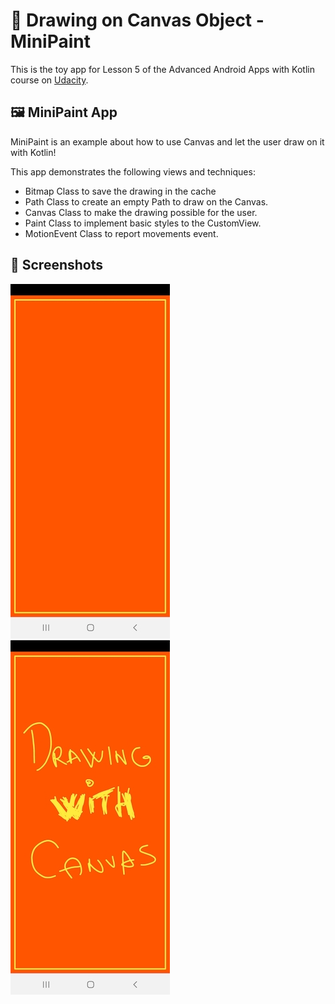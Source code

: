 # :art: Drawing on Canvas Object - MiniPaint

This is the toy app for Lesson 5 of the Advanced Android Apps with Kotlin course on [Udacity](https://www.udacity.com/).

## :framed_picture: MiniPaint App 

MiniPaint is an example about how to use Canvas and let the user draw on it with Kotlin!

This app demonstrates the following views and techniques:

* Bitmap Class to save the drawing in the cache
* Path Class to create an empty Path to draw on the Canvas.
* Canvas Class to make the drawing possible for the user.
* Paint Class to implement basic styles to the CustomView.
* MotionEvent Class to report movements event.

## :camera_flash: Screenshots

![Screenshot 1](screenshots/screen_1.jpeg)
![Screenshot 2](screenshots/screen_2.jpeg)
